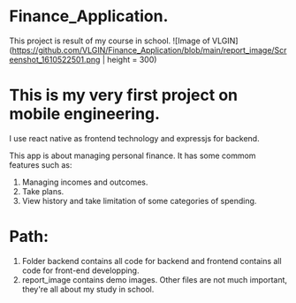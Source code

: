 # Finance_Application.
This project is result of my course in school.
![Image of VLGIN](https://github.com/VLGIN/Finance_Application/blob/main/report_image/Screenshot_1610522501.png | height = 300)

# This is my very first project on mobile engineering.
I use react native as frontend technology and expressjs for backend.

This app is about managing personal finance. It has some commom features such as:
1. Managing incomes and outcomes.
2. Take plans.
3. View history and take limitation of some categories of spending.

# Path:
1. Folder backend contains all code for backend and frontend contains all code for front-end developping.
2. report_image contains demo images.
Other files are not much important, they're all about my study in school.
